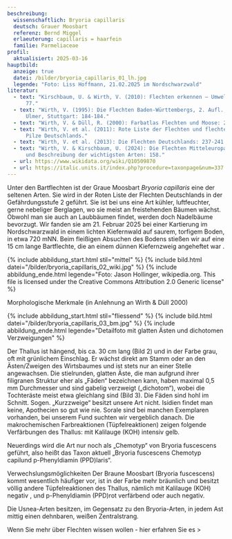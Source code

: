 ```yaml
---
beschreibung:
  wissenschaftlich: Bryoria capillaris
  deutsch: Grauer Moosbart
  referenz: Bernd Miggel
  erlaeuterung: capillaris = haarfein
  familie: Parmeliaceae
profil:
  aktualisiert: 2025-03-16
hauptbild:
  anzeige: true
  datei: /bilder/bryoria_capillaris_01_lh.jpg
  legende: "Foto: Liss Hoffmann, 21.02.2025 im Nordschwarzwald"
literatur:
  - text: "Kirschbaum, U. & Wirth, V. (2010): Flechten erkennen – Umwelt bewerten:
      77."
  - text: "Wirth, V. (1995): Die Flechten Baden-Württembergs, 2. Aufl., 1006 S.;
      Ulmer, Stuttgart: 184-184."
  - text: "Wirth, V. & Düll, R. (2000): Farbatlas Flechten und Moose: 24."
  - text: "Wirth, V. et al. (2011): Rote Liste der Flechten und flechtenbewohnende
      Pilze Deutschlands."
  - text: "Wirth, V. et al. (2013): Die Flechten Deutschlands: 237-241."
  - text: "Wirth, V. & Kirschbaum, U. (2024): Die Flechten Mitteleuropas. Bestimmung
      und Beschreibung der wichtigsten Arten: 158."
  - url: https://www.wikidata.org/wiki/Q10509870
  - url: https://italic.units.it/index.php?procedure=taxonpage&num=337
---
```

Unter den Bartflechten ist der Graue Moosbart *Bryoria capillaris* eine der seltenen Arten.
Sie wird in der Roten Liste der Flechten Deutschlands in der Gefährdungsstufe 2 geführt. Sie ist bei uns eine Art kühler, luftfeuchter, gerne nebeliger Berglagen, wo sie meist an freistehenden Bäumen wächst. Obwohl man sie auch an Laubbäumen findet, werden doch Nadelbäume bevorzugt.
Wir fanden sie am 21. Februar 2025 bei einer Kartierung im Nordschwarzwald in einem lichten Kiefernwald auf saurem, torfigem Boden, in etwa 720 mNN.  Beim fleißigen Absuchen des Bodens stießen wir auf eine 15 cm lange Bartflechte, die an einem dünnen Kiefernzweig angeheftet war . 

{% include abbildung_start.html stil="mittel" %}
{% include bild.html datei="/bilder/bryoria_capillaris_02_wiki.jpg" %}
{% include abbildung_ende.html legende="Foto: Jason Hollinger, wikipedia.org. This file is licensed under the Creative Commons Attribution 2.0 Generic license" %}

Morphologische Merkmale (in Anlehnung an Wirth & Düll 2000)

{% include abbildung_start.html stil="fliessend" %}
{% include bild.html datei="/bilder/bryoria_capillaris_03_bm.jpg" %}
{% include abbildung_ende.html legende="Detailfoto mit glatten Ästen und dichotomen Verzweigungen" %}

Der Thallus ist hängend, bis ca. 30 cm lang (Bild 2) und in der Farbe grau, oft mit grünlichem Einschlag. Er wächst direkt am Stamm oder an den Ästen/Zweigen des Wirtsbaumes und ist stets nur an einer Stelle angewachsen. Die stielrunden, glatten Äste, die man aufgrund ihrer filigranen Struktur eher als „Fäden“ bezeichnen kann, haben maximal 0,5 mm Durchmesser und sind gabelig verzweigt („dichotom“), wobei die Tochteräste meist etwa gleichlang sind (Bild 3). Die Fäden sind hohl im Schnitt. Sogen. „Kurzzweige“ besitzt unsere Art nicht.
Isidien findet man keine, Apothecien so gut wie nie. Sorale sind bei manchen Exemplaren vorhanden, bei unserem Fund suchten wir vergeblich danach.
Die makrochemischen Farbreaktionen (Tüpfelreaktionen) zeigen folgende Verfärbungen des Thallus: mit Kalilauge (KOH) intensiv gelb.

Neuerdings wird die Art nur noch als „Chemotyp“ von Bryoria fuscescens geführt, also heißt das Taxon aktuell „Bryoria fuscescens Chemotyp capilund p-Phenyldiamin (PPD)laris“.

Verwechslungsmöglichkeiten
Der Braune Moosbart (Bryoria fuscescens) kommt wesentlich häufiger vor, ist in der Farbe mehr bräunlich und besitzt völlig andere Tüpfelreaktionen des Thallus, nämlich mit Kalilauge (KOH) negativ , und p-Phenyldiamin (PPD)rot verfärbend  oder auch negativ.

Die Usnea-Arten besitzen, im Gegensatz zu den Bryoria-Arten, in jedem Ast mittig einen dehnbaren, weißen Zentralstrang.

	
Wenn Sie mehr über Flechten wissen wollen - hier erfahren Sie es > 